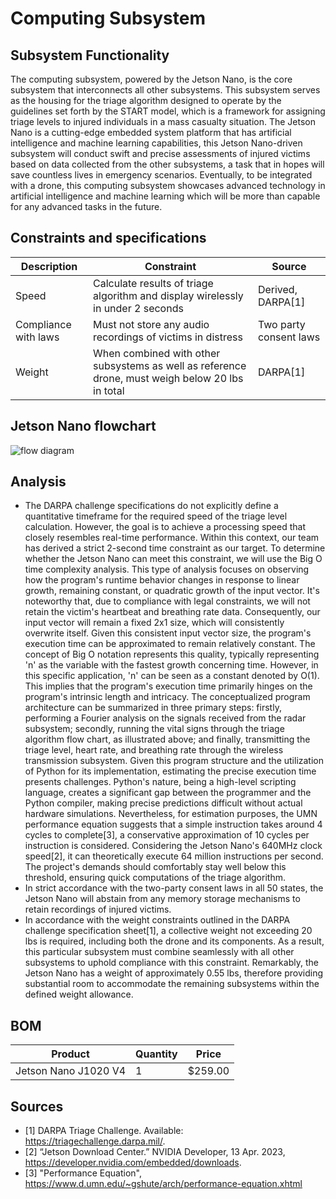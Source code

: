 # Computing Subsystem 
## Subsystem Functionality
The computing subsystem, powered by the Jetson Nano, is the core subsystem that interconnects all other subsystems. This subsystem serves as the housing for the triage algorithm designed to operate by the guidelines set forth by the START model, 
which is a framework for assigning triage levels to injured individuals in a mass casualty situation. The Jetson Nano is a cutting-edge embedded system platform that has artificial intelligence and machine learning capabilities, 
this Jetson Nano-driven subsystem will conduct swift and precise assessments of injured victims based on data collected from the other subsystems, a task that in hopes will save countless lives in emergency scenarios. 
Eventually, to be integrated with a drone, this computing subsystem showcases advanced technology in artificial intelligence and machine learning which will be more than capable for any advanced tasks in the future.
## Constraints and specifications
| Description | Constraint | Source |
|-------------|------------|--------|
| Speed | Calculate results of triage algorithm and display wirelessly in under 2 seconds | Derived, DARPA[1] |
| Compliance with laws | 	Must not store any audio recordings of victims in distress | Two party consent laws |
| Weight | When combined with other subsystems as well as reference drone, must weigh below 20 lbs in total | DARPA[1] |
## Jetson Nano flowchart
![flow diagram](https://github.com/Michaelwwest98/DARPA-Drone-Triage-Sensing-System/assets/60167425/25671318-2959-4bcb-9cc9-0d8db281cdc6)
## Analysis
+ The DARPA challenge specifications do not explicitly define a quantitative timeframe for the required speed of the triage level calculation. However, the goal is to achieve a processing speed that closely resembles real-time performance.
  Within this context, our team has derived a strict 2-second time constraint as our target. To determine whether the Jetson Nano can meet this constraint, we will use the Big O time complexity analysis.
  This type of analysis focuses on observing how the program's runtime behavior changes in response to linear growth, remaining constant, or quadratic growth of the input vector.
  It's noteworthy that, due to compliance with legal constraints, we will not retain the victim's heartbeat and breathing rate data. Consequently, our input vector will remain a fixed 2x1 size, which will consistently overwrite itself.
  Given this consistent input vector size, the program's execution time can be approximated to remain relatively constant. The concept of Big O notation represents this quality, typically representing 'n' as the variable with the fastest growth concerning time.
  However, in this specific application, 'n' can be seen as a constant denoted by O(1). This implies that the program's execution time primarily hinges on the program's intrinsic length and intricacy.
  The conceptualized program architecture can be summarized in three primary steps: firstly, performing a Fourier analysis on the signals received from the radar subsystem; secondly, running the vital signs through the triage algorithm flow chart,
  as illustrated above; and finally, transmitting the triage level, heart rate, and breathing rate through the wireless transmission subsystem.
  Given this program structure and the utilization of Python for its implementation, estimating the precise execution time presents challenges.
  Python's nature, being a high-level scripting language, creates a significant gap between the programmer and the Python compiler, making precise predictions difficult without actual hardware simulations.
  Nevertheless, for estimation purposes, the UMN performance equation suggests that a simple instruction takes around 4 cycles to complete[3], a conservative approximation of 10 cycles per instruction is considered.
  Considering the Jetson Nano's 640MHz clock speed[2], it can theoretically execute 64 million instructions per second. The project's demands should comfortably stay well below this threshold,
  ensuring quick computations of the triage algorithm.
+ In strict accordance with the two-party consent laws in all 50 states, the Jetson Nano will abstain from any memory storage mechanisms to retain recordings of injured victims.
+ In accordance with the weight constraints outlined in the DARPA challenge specification sheet[1], a collective weight not exceeding 20 lbs is required, including both the drone and its components.
  As a result, this particular subsystem must combine seamlessly with all other subsystems to uphold compliance with this constraint.
  Remarkably, the Jetson Nano has a weight of approximately 0.55 lbs, therefore providing substantial room to accommodate the remaining subsystems within the defined weight allowance.

## BOM
| Product | Quantity | Price |
|-------------|------------|--------|
| Jetson Nano J1020 V4 | 1 | $259.00 |

## Sources

+ [1] DARPA Triage Challenge. Available: https://triagechallenge.darpa.mil/.
+ [2] “Jetson Download Center.” NVIDIA Developer, 13 Apr. 2023, https://developer.nvidia.com/embedded/downloads.
+ [3] "Performance Equation", https://www.d.umn.edu/~gshute/arch/performance-equation.xhtml

